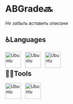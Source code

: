 # ABGrade🔜
*Не забыть вставить описани*

## ♿Languages

<img align="left" alt="Ubuntu" width="50px" style="padding-right:10px;" src="https://cdn.jsdelivr.net/gh/devicons/devicon@latest/icons/c/c-plain.svg"/>
<img align="left" alt="Ubuntu" width="50px" style="padding-right:10px;" src="https://cdn.jsdelivr.net/gh/devicons/devicon@latest/icons/python/python-original.svg" />
<img align="left" alt="Ubuntu" width="50px" style="padding-right:10px;" src="https://cdn.jsdelivr.net/gh/devicons/devicon@latest/icons/bash/bash-original.svg" />
<br />

#

## 👨‍🔧Tools

<img align="left" alt="Ubuntu" width="50px" style="padding-right:10px;" src="https://cdn.jsdelivr.net/gh/devicons/devicon@latest/icons/ubuntu/ubuntu-original.svg"/>
<img align="left" alt="Ubuntu" width="50px" style="padding-right:10px;" src="https://cdn.jsdelivr.net/gh/devicons/devicon@latest/icons/vscode/vscode-original.svg"/>
<br />


